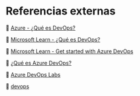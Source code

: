 # Referencias externas

🔗 [Azure - ¿Qué es DevOps?](https://azure.microsoft.com/es-es/resources/cloud-computing-dictionary/what-is-devops/)

🔗 [Microsoft Learn - ¿Qué es DevOps?](https://learn.microsoft.com/es-es/devops/what-is-devops)

🔗 [Microsoft Learn - Get started with Azure DevOps](https://learn.microsoft.com/en-us/training/paths/evolve-your-devops-practices/)

🔗 [¿Qué es Azure DevOps?](https://learn.microsoft.com/es-es/azure/devops/user-guide/what-is-azure-devops?view=azure-devops)

🔗 [Azure DevOps Labs](https://www.azuredevopslabs.com/)

🔗 [devops](https://dev.to/t/devops)
